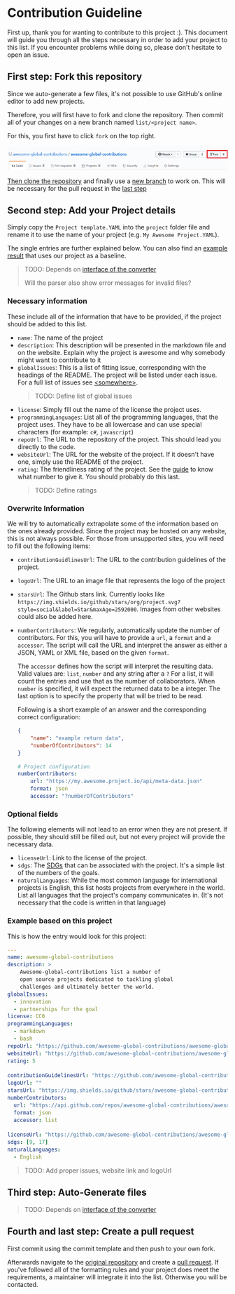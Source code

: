 # Contribution Guideline

First up, thank you for wanting to contribute to this project :).
This document will guide you through all the steps necessary in
order to add your project to this list.
If you encounter problems while doing so, please don't hesitate
to open an issue.

## First step: Fork this repository

Since we auto-generate a few files, it's not possible to use
GitHub's online editor to add new projects.

Therefore, you will first have to fork and clone the repository.
Then commit all of your changes on a new branch named
`list/<project name>`.

For this, you first have to click `fork` on the top right.

![Highlighted fork button](img/contributing/how-to-fork.jpg)

[Then clone the repository](https://help.github.com/en/articles/cloning-a-repository)
and finally use a [new branch](https://help.github.com/en/desktop/contributing-to-projects/creating-a-branch-for-your-work)
to work on.
This will be necessary for the pull request in the
[last step](#fourth-and-last-step-create-a-pull-request)

## Second step: Add your Project details

Simply copy the `Project template.YAML` into the `project` folder
file and rename it to use the name of your project
(e.g. `My Awesome Project.YAML`).

The single entries are further explained below.
You can also find an [example result](#Example-based-on-this-project)
that uses our project as a baseline.

> TODO: Depends on [interface of the converter](https://github.com/awesome-global-contributions/awesome-global-contributions/issues/8)
>
> Will the parser also show error messages for invalid files?

### Necessary information

These include all of the information that have to be provided, if
the project should be added to this list.

- `name`: The name of the project
- `description`: This description will be presented in the markdown
    file and on the website.
    Explain why the project is awesome and why somebody might want
    to contribute to it
- `globalIssues`: This is a list of fitting issue, corresponding
    with the headings of the README.
    The project will be listed under each issue.
    For a full list of issues see [\<somewhere\>]().
    > TODO: Define list of global issues
- `license`: Simply fill out the name of the license the project uses.
- `programmingLanguages`: List all of the programming languages, that
    the project uses.
    They have to be all lowercase and can use special characters
    (for example: `c#`, `javascript`)
- `repoUrl`: The URL to the repository of the project.
    This should lead you directly to the code.
- `websiteUrl`: The URL for the website of the project.
    If it doesn't have one, simply use the README of the project.
- `rating`: The friendliness rating of the project.
    See the [guide]() to know what number to give it.
    You should probably do this last.
    > TODO: Define ratings

### Overwrite Information

We will try to automatically extrapolate some of the information based
on the ones already provided.
Since the project may be hosted on any website, this is not always possible.
For those from unsupported sites, you will need to fill out the
following items:

- `contributionGuidlinesUrl`: The URL to the contribution guidelines
    of the project.
- `logoUrl`: The URL to an image file that represents the logo of the
    project
- `starsUrl`: The Github stars link.
    Currently looks like `https://img.shields.io/github/stars/org/project.svg?style=social&label=Star&maxAge=2592000`.
    Images from other websites could also be added here.
- `numberContributors`: We regularly, automatically update the number
    of contributors.
    For this, you will have to provide a `url`, a `format` and a `accessor`.
    The script will call the URL and interpret the answer as either a JSON,
    YAML or XML file, based on the given `format`.

    The `accessor` defines how the script will interpret the resulting data.
    Valid values are: `list`, `number` and any string after a `?`
    For a list, it will count the entries and use that as the number of
    collaborators.
    When `number` is specified, it will expect the returned data to be a
    integer.
    The last option is to specify the property that will be tried to be read.

    Following is a short example of an answer and the corresponding correct
    configuration:
    ```json
    {
        "name": "example return data",
        "numberOfContributors": 14
    }
    ```
    ```yaml
    # Project configuration
    numberContributors:
        url: "https://my.awesome.project.io/api/meta-data.json"
        format: json
        accessor: "?numberOfContributors"
    ```

### Optional fields

The following elements will not lead to an error when they are not present.
If possible, they should still be filled out, but not every project will provide
the necessary data.

- `licenseUrl`: Link to the license of the project.
- `sdgs`: The [SDGs](https://www.undp.org/content/undp/en/home/sustainable-development-goals.html)
    that can be associated with the project.
    It's a simple list of the numbers of the goals.
- `naturalLanguages`: While the most common language for international projects
    is English, this list hosts projects from everywhere in the world.
    List all languages that the project's company communicates in.
    (It's not necessary that the code is written in that language)

### Example based on this project

This is how the entry would look for this project:

```yaml
---
name: awesome-global-contributions
description: >
    Awesome-global-contributions list a number of
    open source projects dedicated to tackling global
    challenges and ultimately better the world.
globalIssues:
  - innovation
  - partnerships for the goal
license: CC0
programmingLanguages:
  - markdown
  - bash
repoUrl: "https://github.com/awesome-global-contributions/awesome-global-contributions"
websiteUrl: "https://github.com/awesome-global-contributions/awesome-global-contributions"
rating: 5

contributionGuidelinesUrl: "https://github.com/awesome-global-contributions/awesome-global-contributions/blob/master/CONTRIBUTING.md"
logoUrl: ""
starsUrl: "https://img.shields.io/github/stars/awesome-global-contributions/awesome-global-contributions.svg?style=social&label=Star&maxAge=2592000"
numberContributors:
  url: "https://api.github.com/repos/awesome-global-contributions/awesome-global-contributions/stats/contributors"
  format: json
  accessor: list

licenseUrl: "https://github.com/awesome-global-contributions/awesome-global-contributions/blob/master/LICENSE"
sdgs: [9, 17]
naturalLanguages:
  - English
```

> TODO: Add proper issues, website link and logoUrl

## Third step: Auto-Generate files

> TODO: Depends on [interface of the converter](https://github.com/awesome-global-contributions/awesome-global-contributions/issues/8)

## Fourth and last step: Create a pull request

First commit using the commit template and then push to your own fork.

Afterwards navigate to the [original repository](https://github.com/awesome-global-contributions/awesome-global-contributions)
and create a [pull request](https://help.github.com/en/articles/creating-a-pull-request-from-a-fork).
If you've followed all of the formatting rules and your project does meet the
requirements, a maintainer will integrate it into the list.
Otherwise you will be contacted.
